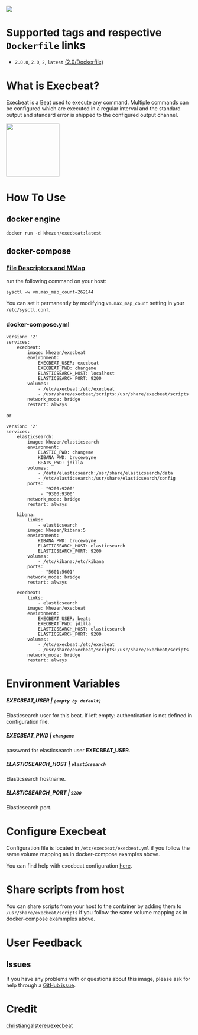 [![](https://images.microbadger.com/badges/image/khezen/execbeat.svg)](https://hub.docker.com/r/khezen/execbeat/)

# Supported tags and respective `Dockerfile` links

* `2.0.0`, `2.0`, `2`, `latest` [(2.0/Dockerfile)](https://github.com/Khezen/docker-execbeat/blob/2.0/Dockerfile)

# What is Execbeat?
Execbeat is a [Beat](https://www.elastic.co/products/beats) used to execute any command. 
Multiple commands can be configured which are executed in a regular interval and the standard output and standard error is shipped to the configured output channel.

[<img src="https://static-www.elastic.co/fr/assets/blt121ead33d4ed1f55/icon-beats-bb.svg?q=455" width="144" height="144">](https://www.elastic.co/fr/products/beats)

# How To Use

## docker engine

```
docker run -d khezen/execbeat:latest   
```

## docker-compose

### [File Descriptors and MMap](https://www.elastic.co/guide/en/elasticsearch/guide/current/_file_descriptors_and_mmap.html)

run the following command on your host:
```
sysctl -w vm.max_map_count=262144
```
You can set it permanently by modifying `vm.max_map_count` setting in your `/etc/sysctl.conf`.

### docker-compose.yml
```
version: '2'
services:    
    execbeat:
        image: khezen/execbeat
        environment:
            EXECBEAT_USER: execbeat
            EXECBEAT_PWD: changeme
            ELASTICSEARCH_HOST: localhost
            ELASTICSEARCH_PORT: 9200
        volumes:
            - /etc/execbeat:/etc/execbeat
            - /usr/share/execbeat/scripts:/usr/share/execbeat/scripts
        network_mode: bridge
        restart: always

```
or

```
version: '2'
services:
    elasticsearch:
        image: khezen/elasticsearch
        environment:
            ELASTIC_PWD: changeme
            KIBANA_PWD: brucewayne
            BEATS_PWD: jdilla
        volumes:
            - /data/elasticsearch:/usr/share/elasticsearch/data
            - /etc/elasticsearch:/usr/share/elasticsearch/config 
        ports:
             - "9200:9200"
             - "9300:9300"
        network_mode: bridge
        restart: always

    kibana:
        links:
            - elasticsearch
        image: khezen/kibana:5
        environment:
            KIBANA_PWD: brucewayne
            ELASTICSEARCH_HOST: elasticsearch
            ELASTICSEARCH_PORT: 9200
        volumes:
            - /etc/kibana:/etc/kibana
        ports:
             - "5601:5601"
        network_mode: bridge
        restart: always
    
    execbeat:
        links:
            - elasticsearch
        image: khezen/execbeat
        environment:
            EXECBEAT_USER: beats
            EXECBEAT_PWD: jdilla
            ELASTICSEARCH_HOST: elasticsearch
            ELASTICSEARCH_PORT: 9200
        volumes:
            - /etc/execbeat:/etc/execbeat
            - /usr/share/execbeat/scripts:/usr/share/execbeat/scripts
        network_mode: bridge
        restart: always

```
# Environment Variables

##### EXECBEAT_USER | `(empty by default)`
Elasticsearch user for this beat. If left empty: authentication is not defined in configuration file.

##### EXECBEAT_PWD | `changeme`
password for elasticsearch user **EXECBEAT_USER**.

##### ELASTICSEARCH_HOST | `elasticsearch`
Elasticsearch hostname.

##### ELASTICSEARCH_PORT | `9200`
Elasticsearch port.

# Configure Execbeat

Configuration file is located in `/etc/execbeat/execbeat.yml` if you follow the same volume mapping as in docker-compose examples above.

You can find help with execbeat configuration [here](https://github.com/christiangalsterer/execbeat/blob/master/docs/configuration.asciidoc).

# Share scripts from host

You can share scripts from your host to the container by adding them to `/usr/share/execbeat/scripts` if you follow the same volume mapping as in docker-compose exammples above.

# User Feedback
## Issues
If you have any problems with or questions about this image, please ask for help through a [GitHub issue](https://github.com/Khezen/docker-execbeat/issues).

# Credit

[christiangalsterer/execbeat](https://github.com/christiangalsterer/execbeat)
